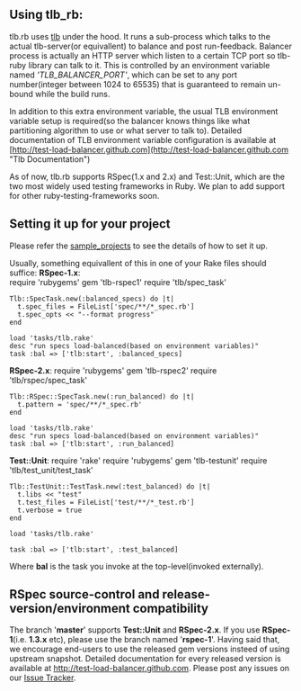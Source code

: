 ## Using tlb_rb:

tlb.rb uses [tlb](https://github.com/test-load-balancer/tlb "TLB") under the hood. It runs a sub-process which talks to the actual tlb-server(or equivallent) to balance and post run-feedback.
Balancer process is actually an HTTP server which listen to a certain TCP port so tlb-ruby library can talk to it. 
This is controlled by an environment variable named *'TLB_BALANCER_PORT'*, which can be set to any port number(integer between 1024 to 65535) that is guaranteed to remain un-bound while the build runs.

In addition to this extra environment variable, the usual TLB environment variable setup is required(so the balancer knows things like what partitioning algorithm to use or what server to talk to). 
Detailed documentation of TLB environment variable configuration is available at [http://test-load-balancer.github.com](http://test-load-balancer.github.com "Tlb Documentation")

As of now, tlb.rb supports RSpec(1.x and 2.x) and Test::Unit, which are the two most widely used testing frameworks in Ruby. We plan to add support for other ruby-testing-frameworks soon.

## Setting it up for your project

Please refer the [sample_projects](http://github.com/test-load-balancer/sample_projects "Tlb setup examples") to see the details of how to set it up.

Usually, something equivallent of this in one of your Rake files should suffice:
__RSpec-1.x__:    
    require 'rubygems'
    gem 'tlb-rspec1'
    require 'tlb/spec_task'
    
    Tlb::SpecTask.new(:balanced_specs) do |t|
      t.spec_files = FileList['spec/**/*_spec.rb']
      t.spec_opts << "--format progress"
    end
    
    load 'tasks/tlb.rake'
    desc "run specs load-balanced(based on environment variables)"
    task :bal => ['tlb:start', :balanced_specs]

__RSpec-2.x__:
    require 'rubygems'
    gem 'tlb-rspec2'
    require 'tlb/rspec/spec_task'
    
    Tlb::RSpec::SpecTask.new(:run_balanced) do |t|
      t.pattern = 'spec/**/*_spec.rb'
    end
    
    load 'tasks/tlb.rake'
    desc "run specs load-balanced(based on environment variables)"
    task :bal => ['tlb:start', :run_balanced]

__Test::Unit__:
    require 'rake'
    require 'rubygems'
    gem 'tlb-testunit'
    require 'tlb/test_unit/test_task'
    
    Tlb::TestUnit::TestTask.new(:test_balanced) do |t|
      t.libs << "test"
      t.test_files = FileList['test/**/*_test.rb']
      t.verbose = true
    end
    
    load 'tasks/tlb.rake'
    
    task :bal => ['tlb:start', :test_balanced]
      
Where __bal__ is the task you invoke at the top-level(invoked externally).

## RSpec source-control and release-version/environment compatibility
  The branch '__master__' supports __Test::Unit__ and __RSpec-2.x__. If you use __RSpec-1__(i.e. __1.3.x__ etc), please use the branch named '__rspec-1__'. 
  Having said that, we encourage end-users to use the released gem versions insteed of using upstream snapshot. Detailed documentation for every released version is available at http://test-load-balancer.github.com.
  Please post any issues on our [Issue Tracker](http://code.google.com/p/tlb/issues/list "Issue Tracker").
  
